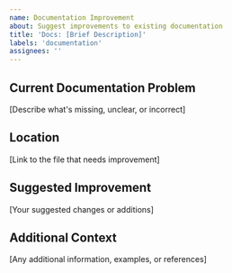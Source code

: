 ```yaml
---
name: Documentation Improvement
about: Suggest improvements to existing documentation
title: 'Docs: [Brief Description]'
labels: 'documentation'
assignees: ''
---
```


## Current Documentation Problem

[Describe what's missing, unclear, or incorrect]

## Location

[Link to the file that needs improvement]

## Suggested Improvement

[Your suggested changes or additions]

## Additional Context

[Any additional information, examples, or references]